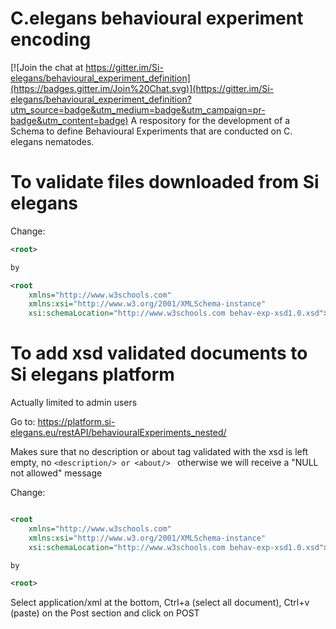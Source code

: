 # C.elegans behavioural experiment encoding 

[![Join the chat at https://gitter.im/Si-elegans/behavioural_experiment_definition](https://badges.gitter.im/Join%20Chat.svg)](https://gitter.im/Si-elegans/behavioural_experiment_definition?utm_source=badge&utm_medium=badge&utm_campaign=pr-badge&utm_content=badge)
A respository for the development of a Schema to define Behavioural Experiments that are conducted on C. elegans nematodes.

To validate files downloaded from Si elegans
==================

Change:	

```xml
<root>

by 

<root
    xmlns="http://www.w3schools.com"
    xmlns:xsi="http://www.w3.org/2001/XMLSchema-instance"
    xsi:schemaLocation="http://www.w3schools.com behav-exp-xsd1.0.xsd">  
```
	
To add xsd validated documents to Si elegans platform
=============================

Actually limited to admin users

Go to: https://platform.si-elegans.eu/restAPI/behaviouralExperiments_nested/

Makes sure that no description or about tag validated with the xsd is left empty, no 
```<description/> or <about/> ``` otherwise we will receive a "NULL not allowed" message

Change:	

```xml

<root
    xmlns="http://www.w3schools.com"
    xmlns:xsi="http://www.w3.org/2001/XMLSchema-instance"
    xsi:schemaLocation="http://www.w3schools.com behav-exp-xsd1.0.xsd">  

by 

<root>

```

Select application/xml at the bottom, Ctrl+a (select all document), Ctrl+v (paste) on the Post section and click on POST
 

